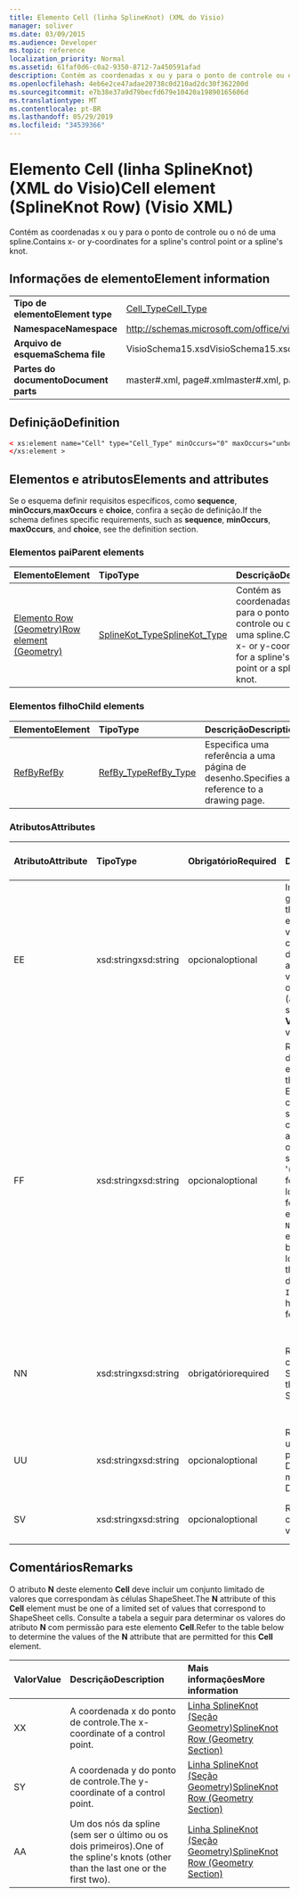 ```yaml
---
title: Elemento Cell (linha SplineKnot) (XML do Visio)
manager: soliver
ms.date: 03/09/2015
ms.audience: Developer
ms.topic: reference
localization_priority: Normal
ms.assetid: 61faf0d6-c0a2-9350-8712-7a450591afad
description: Contém as coordenadas x ou y para o ponto de controle ou o nó de uma spline.
ms.openlocfilehash: 4eb6e2ce47adae20738c0d210ad2dc30f362200d
ms.sourcegitcommit: e7b38e37a9d79becfd679e10420a19890165606d
ms.translationtype: MT
ms.contentlocale: pt-BR
ms.lasthandoff: 05/29/2019
ms.locfileid: "34539366"
---
```

# <a name="cell-element-splineknot-row-visio-xml"></a><span data-ttu-id="41ca2-103">Elemento Cell (linha SplineKnot) (XML do Visio)</span><span class="sxs-lookup"><span data-stu-id="41ca2-103">Cell element (SplineKnot Row) (Visio XML)</span></span>

<span data-ttu-id="41ca2-104">Contém as coordenadas x ou y para o ponto de controle ou o nó de uma spline.</span><span class="sxs-lookup"><span data-stu-id="41ca2-104">Contains x- or y-coordinates for a spline's control point or a spline's knot.</span></span>
  
## <a name="element-information"></a><span data-ttu-id="41ca2-105">Informações de elemento</span><span class="sxs-lookup"><span data-stu-id="41ca2-105">Element information</span></span>

|||
|:-----|:-----|
|<span data-ttu-id="41ca2-106">**Tipo de elemento**</span><span class="sxs-lookup"><span data-stu-id="41ca2-106">**Element type**</span></span> <br/> |[<span data-ttu-id="41ca2-107">Cell_Type</span><span class="sxs-lookup"><span data-stu-id="41ca2-107">Cell_Type</span></span>](cell_type-complextypevisio-xml.md) <br/> |
|<span data-ttu-id="41ca2-108">**Namespace**</span><span class="sxs-lookup"><span data-stu-id="41ca2-108">**Namespace**</span></span> <br/> |http://schemas.microsoft.com/office/visio/2012/main  <br/> |
|<span data-ttu-id="41ca2-109">**Arquivo de esquema**</span><span class="sxs-lookup"><span data-stu-id="41ca2-109">**Schema file**</span></span> <br/> |<span data-ttu-id="41ca2-110">VisioSchema15.xsd</span><span class="sxs-lookup"><span data-stu-id="41ca2-110">VisioSchema15.xsd</span></span>  <br/> |
|<span data-ttu-id="41ca2-111">**Partes do documento**</span><span class="sxs-lookup"><span data-stu-id="41ca2-111">**Document parts**</span></span> <br/> |<span data-ttu-id="41ca2-112">master#.xml, page#.xml</span><span class="sxs-lookup"><span data-stu-id="41ca2-112">master#.xml, page#.xml</span></span>  <br/> |
   
## <a name="definition"></a><span data-ttu-id="41ca2-113">Definição</span><span class="sxs-lookup"><span data-stu-id="41ca2-113">Definition</span></span>

```XML
< xs:element name="Cell" type="Cell_Type" minOccurs="0" maxOccurs="unbounded" >
</xs:element >
```

## <a name="elements-and-attributes"></a><span data-ttu-id="41ca2-114">Elementos e atributos</span><span class="sxs-lookup"><span data-stu-id="41ca2-114">Elements and attributes</span></span>

<span data-ttu-id="41ca2-115">Se o esquema definir requisitos específicos, como **sequence**, **minOccurs**,**maxOccurs** e **choice**, confira a seção de definição.</span><span class="sxs-lookup"><span data-stu-id="41ca2-115">If the schema defines specific requirements, such as **sequence**, **minOccurs**, **maxOccurs**, and **choice**, see the definition section.</span></span> 
  
### <a name="parent-elements"></a><span data-ttu-id="41ca2-116">Elementos pai</span><span class="sxs-lookup"><span data-stu-id="41ca2-116">Parent elements</span></span>

|<span data-ttu-id="41ca2-117">**Elemento**</span><span class="sxs-lookup"><span data-stu-id="41ca2-117">**Element**</span></span>|<span data-ttu-id="41ca2-118">**Tipo**</span><span class="sxs-lookup"><span data-stu-id="41ca2-118">**Type**</span></span>|<span data-ttu-id="41ca2-119">**Descrição**</span><span class="sxs-lookup"><span data-stu-id="41ca2-119">**Description**</span></span>|
|:-----|:-----|:-----|
|[<span data-ttu-id="41ca2-120">Elemento Row (Geometry)</span><span class="sxs-lookup"><span data-stu-id="41ca2-120">Row element (Geometry)</span></span>](row-element-geometry-sectionvisio-xml.md) <br/> |[<span data-ttu-id="41ca2-121">SplineKot_Type</span><span class="sxs-lookup"><span data-stu-id="41ca2-121">SplineKot_Type</span></span>](splineknot_type-complextypevisio-xml.md) <br/> |<span data-ttu-id="41ca2-122">Contém as coordenadas x ou y para o ponto de controle ou o nó de uma spline.</span><span class="sxs-lookup"><span data-stu-id="41ca2-122">Contains x- or y-coordinates for a spline's control point or a spline's knot.</span></span>  <br/> |
   
### <a name="child-elements"></a><span data-ttu-id="41ca2-123">Elementos filho</span><span class="sxs-lookup"><span data-stu-id="41ca2-123">Child elements</span></span>

|<span data-ttu-id="41ca2-124">**Elemento**</span><span class="sxs-lookup"><span data-stu-id="41ca2-124">**Element**</span></span>|<span data-ttu-id="41ca2-125">**Tipo**</span><span class="sxs-lookup"><span data-stu-id="41ca2-125">**Type**</span></span>|<span data-ttu-id="41ca2-126">**Descrição**</span><span class="sxs-lookup"><span data-stu-id="41ca2-126">**Description**</span></span>|
|:-----|:-----|:-----|
|[<span data-ttu-id="41ca2-127">RefBy</span><span class="sxs-lookup"><span data-stu-id="41ca2-127">RefBy</span></span>](refby-element-cell_type-complextypevisio-xml.md) <br/> |[<span data-ttu-id="41ca2-128">RefBy_Type</span><span class="sxs-lookup"><span data-stu-id="41ca2-128">RefBy_Type</span></span>](refby_type-complextypevisio-xml.md) <br/> |<span data-ttu-id="41ca2-129">Especifica uma referência a uma página de desenho.</span><span class="sxs-lookup"><span data-stu-id="41ca2-129">Specifies a reference to a drawing page.</span></span>  <br/> |
   
### <a name="attributes"></a><span data-ttu-id="41ca2-130">Atributos</span><span class="sxs-lookup"><span data-stu-id="41ca2-130">Attributes</span></span>

|<span data-ttu-id="41ca2-131">**Atributo**</span><span class="sxs-lookup"><span data-stu-id="41ca2-131">**Attribute**</span></span>|<span data-ttu-id="41ca2-132">**Tipo**</span><span class="sxs-lookup"><span data-stu-id="41ca2-132">**Type**</span></span>|<span data-ttu-id="41ca2-133">**Obrigatório**</span><span class="sxs-lookup"><span data-stu-id="41ca2-133">**Required**</span></span>|<span data-ttu-id="41ca2-134">**Descrição**</span><span class="sxs-lookup"><span data-stu-id="41ca2-134">**Description**</span></span>|<span data-ttu-id="41ca2-135">**Valores possíveis**</span><span class="sxs-lookup"><span data-stu-id="41ca2-135">**Possible values**</span></span>|
|:-----|:-----|:-----|:-----|:-----|
|<span data-ttu-id="41ca2-136">E</span><span class="sxs-lookup"><span data-stu-id="41ca2-136">E</span></span>  <br/> |<span data-ttu-id="41ca2-137">xsd:string</span><span class="sxs-lookup"><span data-stu-id="41ca2-137">xsd:string</span></span>  <br/> |<span data-ttu-id="41ca2-138">opcional</span><span class="sxs-lookup"><span data-stu-id="41ca2-138">optional</span></span>  <br/> |<span data-ttu-id="41ca2-139">Indica que a fórmula gera um erro.</span><span class="sxs-lookup"><span data-stu-id="41ca2-139">Indicates that the formula evaluates to an error.</span></span> <span data-ttu-id="41ca2-140">O valor de **E** é atual (uma cadeia de mensagem de erro); o valor do atributo **V** é o último valor válido.</span><span class="sxs-lookup"><span data-stu-id="41ca2-140">The value of **E** is the current value (an error message string); the value of the **V** attribute is the last valid value.</span></span>  <br/> |<span data-ttu-id="41ca2-141">Uma cadeia de caracteres de mensagem de erro.</span><span class="sxs-lookup"><span data-stu-id="41ca2-141">An error message string.</span></span>  <br/> |
|<span data-ttu-id="41ca2-142">F</span><span class="sxs-lookup"><span data-stu-id="41ca2-142">F</span></span>  <br/> |<span data-ttu-id="41ca2-143">xsd:string</span><span class="sxs-lookup"><span data-stu-id="41ca2-143">xsd:string</span></span>  <br/> |<span data-ttu-id="41ca2-144">opcional</span><span class="sxs-lookup"><span data-stu-id="41ca2-144">optional</span></span>  <br/> | <span data-ttu-id="41ca2-145">Representa a fórmula do elemento.</span><span class="sxs-lookup"><span data-stu-id="41ca2-145">Represents the element's formula.</span></span> <span data-ttu-id="41ca2-146">Esse atributo pode conter uma das seguintes cadeias de caracteres:</span><span class="sxs-lookup"><span data-stu-id="41ca2-146">This attribute can contain one of the following strings:</span></span>  <br/>  <span data-ttu-id="41ca2-147">'(alguma fórmula)' se a fórmula existir localmente</span><span class="sxs-lookup"><span data-stu-id="41ca2-147">'(some formula)' if the formula exists locally</span></span>  <br/>  <span data-ttu-id="41ca2-148">`No Formula` se a fórmula estiver excluída ou bloqueada localmente</span><span class="sxs-lookup"><span data-stu-id="41ca2-148">`No Formula` if the formula is locally deleted or blocked</span></span>  <br/>  <span data-ttu-id="41ca2-149">`Inh` se a fórmula for herdada.</span><span class="sxs-lookup"><span data-stu-id="41ca2-149">`Inh` if the formula is inherited.</span></span>  <br/> |<span data-ttu-id="41ca2-150">Uma fórmula.</span><span class="sxs-lookup"><span data-stu-id="41ca2-150">A formula.</span></span>  <br/> |
|<span data-ttu-id="41ca2-151">N</span><span class="sxs-lookup"><span data-stu-id="41ca2-151">N</span></span>  <br/> |<span data-ttu-id="41ca2-152">xsd:string</span><span class="sxs-lookup"><span data-stu-id="41ca2-152">xsd:string</span></span>  <br/> |<span data-ttu-id="41ca2-153">obrigatório</span><span class="sxs-lookup"><span data-stu-id="41ca2-153">required</span></span>  <br/> |<span data-ttu-id="41ca2-154">Representa o nome da célula ShapeSheet.</span><span class="sxs-lookup"><span data-stu-id="41ca2-154">Represents the name of the ShapeSheet cell.</span></span>  <br/> |<span data-ttu-id="41ca2-155">O nome da célula ShapeSheet.</span><span class="sxs-lookup"><span data-stu-id="41ca2-155">The name of the ShapeSheet cell.</span></span>  <br/> <span data-ttu-id="41ca2-156">Confira a seção Comentários abaixo.</span><span class="sxs-lookup"><span data-stu-id="41ca2-156">See the Remarks section below.</span></span>  <br/> |
|<span data-ttu-id="41ca2-157">U</span><span class="sxs-lookup"><span data-stu-id="41ca2-157">U</span></span>  <br/> |<span data-ttu-id="41ca2-158">xsd:string</span><span class="sxs-lookup"><span data-stu-id="41ca2-158">xsd:string</span></span>  <br/> |<span data-ttu-id="41ca2-159">opcional</span><span class="sxs-lookup"><span data-stu-id="41ca2-159">optional</span></span>  <br/> |<span data-ttu-id="41ca2-160">Representa uma unidade de medida. O padrão é DL.</span><span class="sxs-lookup"><span data-stu-id="41ca2-160">Represents a unit of measure The default is DL.</span></span>  <br/> |<span data-ttu-id="41ca2-161">As unidades da célula.</span><span class="sxs-lookup"><span data-stu-id="41ca2-161">The units of the cell.</span></span>  <br/> |
|<span data-ttu-id="41ca2-162">S</span><span class="sxs-lookup"><span data-stu-id="41ca2-162">V</span></span>  <br/> |<span data-ttu-id="41ca2-163">xsd:string</span><span class="sxs-lookup"><span data-stu-id="41ca2-163">xsd:string</span></span>  <br/> |<span data-ttu-id="41ca2-164">opcional</span><span class="sxs-lookup"><span data-stu-id="41ca2-164">optional</span></span>  <br/> |<span data-ttu-id="41ca2-165">Representa o valor da célula.</span><span class="sxs-lookup"><span data-stu-id="41ca2-165">Represents the value of the cell.</span></span>  <br/> |<span data-ttu-id="41ca2-166">O valor da célula ShapeSheet.</span><span class="sxs-lookup"><span data-stu-id="41ca2-166">The value of the ShapeSheet cell.</span></span>  <br/> |
   
## <a name="remarks"></a><span data-ttu-id="41ca2-167">Comentários</span><span class="sxs-lookup"><span data-stu-id="41ca2-167">Remarks</span></span>

<span data-ttu-id="41ca2-168">O atributo **N** deste elemento **Cell** deve incluir um conjunto limitado de valores que correspondam às células ShapeSheet.</span><span class="sxs-lookup"><span data-stu-id="41ca2-168">The **N** attribute of this **Cell** element must be one of a limited set of values that correspond to ShapeSheet cells.</span></span> <span data-ttu-id="41ca2-169">Consulte a tabela a seguir para determinar os valores do atributo **N** com permissão para este elemento **Cell**.</span><span class="sxs-lookup"><span data-stu-id="41ca2-169">Refer to the table below to determine the values of the **N** attribute that are permitted for this **Cell** element.</span></span> 
  
|<span data-ttu-id="41ca2-170">**Valor**</span><span class="sxs-lookup"><span data-stu-id="41ca2-170">**Value**</span></span>|<span data-ttu-id="41ca2-171">**Descrição**</span><span class="sxs-lookup"><span data-stu-id="41ca2-171">**Description**</span></span>|<span data-ttu-id="41ca2-172">**Mais informações**</span><span class="sxs-lookup"><span data-stu-id="41ca2-172">**More information**</span></span>|
|:-----|:-----|:-----|
|<span data-ttu-id="41ca2-173">X</span><span class="sxs-lookup"><span data-stu-id="41ca2-173">X</span></span>  <br/> |<span data-ttu-id="41ca2-174">A coordenada x do ponto de controle.</span><span class="sxs-lookup"><span data-stu-id="41ca2-174">The x-coordinate of a control point.</span></span>  <br/> |[<span data-ttu-id="41ca2-175">Linha SplineKnot (Seção Geometry)</span><span class="sxs-lookup"><span data-stu-id="41ca2-175">SplineKnot Row (Geometry Section)</span></span>](splineknot-row-geometry-section.md) <br/> |
|<span data-ttu-id="41ca2-176">S</span><span class="sxs-lookup"><span data-stu-id="41ca2-176">Y</span></span>  <br/> |<span data-ttu-id="41ca2-177">A coordenada y do ponto de controle.</span><span class="sxs-lookup"><span data-stu-id="41ca2-177">The y-coordinate of a control point.</span></span>  <br/> |[<span data-ttu-id="41ca2-178">Linha SplineKnot (Seção Geometry)</span><span class="sxs-lookup"><span data-stu-id="41ca2-178">SplineKnot Row (Geometry Section)</span></span>](splineknot-row-geometry-section.md) <br/> |
|<span data-ttu-id="41ca2-179">A</span><span class="sxs-lookup"><span data-stu-id="41ca2-179">A</span></span>  <br/> |<span data-ttu-id="41ca2-180">Um dos nós da spline (sem ser o último ou os dois primeiros).</span><span class="sxs-lookup"><span data-stu-id="41ca2-180">One of the spline's knots (other than the last one or the first two).</span></span>  <br/> |[<span data-ttu-id="41ca2-181">Linha SplineKnot (Seção Geometry)</span><span class="sxs-lookup"><span data-stu-id="41ca2-181">SplineKnot Row (Geometry Section)</span></span>](splineknot-row-geometry-section.md) <br/> |
   

